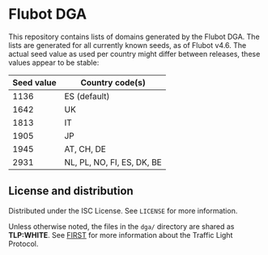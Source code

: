 # Flubot DGA

This repository contains lists of domains generated by the Flubot DGA. The lists are generated for
all currently known seeds, as of Flubot v4.6.
The actual seed value as used per country might differ between releases, these values appear to be stable:

| Seed value | Country code(s)            |
|------------|----------------------------|
| 1136       | ES (default)               |
| 1642       | UK                         |
| 1813       | IT                         |
| 1905       | JP                         |
| 1945       | AT, CH, DE                 |
| 2931       | NL, PL, NO, FI, ES, DK, BE |


## License and distribution

Distributed under the ISC License. See `LICENSE` for more information.

Unless otherwise noted, the files in the `dga/` directory are shared as **TLP:WHITE**. See [FIRST](https://www.first.org/tlp/) for more information about the Traffic Light Protocol.
